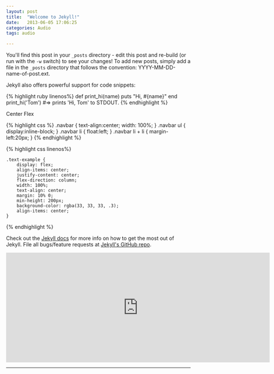```yaml
---
layout: post
title:  "Welcome to Jekyll!"
date:   2013-06-05 17:06:25
categories: Audio
tags: audio

---
```


You'll find this post in your `_posts` directory - edit this post and re-build (or run with the `-w` switch) to see your changes!
To add new posts, simply add a file in the `_posts` directory that follows the convention: YYYY-MM-DD-name-of-post.ext.

Jekyll also offers powerful support for code snippets:

{% highlight ruby linenos%}
def print_hi(name)
  puts "Hi, #{name}"
end
print_hi('Tom')
#=> prints 'Hi, Tom' to STDOUT.
{% endhighlight %}

Center Flex

{% highlight css %}
.navbar {
    text-align:center;
    width: 100%;
}
.navbar ul {
    display:inline-block;
}
.navbar li {
    float:left;
}
.navbar li + li {
    margin-left:20px;
}
{% endhighlight %}

{% highlight css linenos%}

    .text-example {
        display: flex;
        align-items: center;
        justify-content: center;
        flex-direction: column;
        width: 100%;
        text-align: center;
        margin: 10% 0;
        min-height: 200px;
        background-color: rgba(33, 33, 33, .3);
        align-items: center;
    }
 
{% endhighlight %}

Check out the [Jekyll docs][jekyll] for more info on how to get the most out of Jekyll. File all bugs/feature requests at [Jekyll's GitHub repo][jekyll-gh].
<div style="margin:auto; width: 720px;">
<iframe width="100%" height="300" scrolling="no" frameborder="no" allow="autoplay" src="https://w.soundcloud.com/player/?url=https%3A//api.soundcloud.com/tracks/288659449&color=%23ff5500&auto_play=false&hide_related=false&show_comments=true&show_user=true&show_reposts=false&show_teaser=true&visual=true"></iframe>
</div>


[jekyll-gh]: https://github.com/mojombo/jekyll
[jekyll]:    http://jekyllrb.com
---